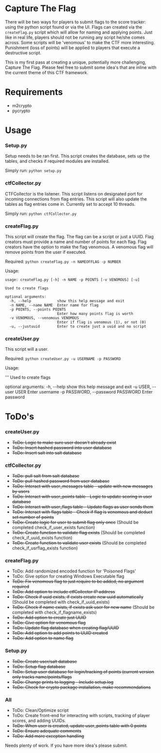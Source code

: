 Capture The Flag
===========

There will be two ways for players to submit flags to the score tracker: using the python script found or via the UI. 
Flags can created via the `createFlag.py` script which will allow for naming and applying points. Just like in real 
life, players should not be running any script he/she comes across. Some scripts will be 'venomous' to make the CTF 
more interesting. Punishment (loss of points) will be applied to players that execute a destructive script.

This is my first pass at creating a unique, potentially more challenging, Capture The Flag. Please feel free to submit
some idea's that are inline with the current theme of this CTF framework.
 
Requirements
=====

* m2crypto
* pycrypto

Usage
=====

### Setup.py
Setup needs to be ran first. This script creates the database, sets up the tables, and checks if required modules are installed.

Simply run:
```python setup.py```

### ctfCollector.py
CTFCollector is the listener. This script listens on designated port for incoming connections from flag entries. This
 script will also update the tables as flag entries come in. Currently set to accept 10 threads.

Simply run:
```python ctfCollector.py```

### createFlag.py
This script will create the flag. The flag can be a script or just a UUID. Flag creators must provide a name and number 
of points for each flag. Flag creators have the option to make the flag venomous. A venomous flag will remove points 
from the user if executed.

Required:
```python createFlag.py -n NAMEOFFLAG -p NUMBER```

Usage:
```
usage: createFlag.py [-h] -n NAME -p POINTS [-v VENOMOUS] [-u]

Used to create flags

optional arguments:
  -h, --help            show this help message and exit
  -n NAME, --name NAME  Enter name for flag
  -p POINTS, --points POINTS
                        Enter how many points flag is worth
  -v VENOMOUS, --venomous VENOMOUS
                        Enter if flag is venomous (1), or not (0)
  -u, --justuuid        Enter to create just a uuid and no script
```

### createUser.py
This script will a user.

Required:
```python createUser.py -u USERNAME -p PASSWORD```

Usage:

'''
Used to create flags

optional arguments:
  -h, --help            show this help message and exit
  -u USER, --user USER  Enter username
  -p PASSWORD, --password PASSWORD
                        Enter password

ToDo's
=====

### createUser.py
* ~~ToDo: Logic to make sure user doesn't already exist~~
* ~~ToDo: Insert hashed password into user database~~
* ~~ToDo: Insert salt into salt database~~

### ctfCollector.py
* ~~ToDo: pull salt from salt database~~
* ~~ToDo: pull hashed password from user database~~
* ~~ToDo: Interact with user_messages table - update with new messages by users~~
* ~~ToDo: Interact with user_points table - Logic to update scoring in user database~~
* ~~ToDo: Interact with user_flags table - Update flags as user sends them~~
* ~~ToDo: Interact with flags table - Check if flag is venomous and deduct set number of points~~
* ~~ToDo: Create logic for user to submit flag only once~~ (Should be completed check_if_user_exists function)
* ~~ToDo: Create function to validate flag exists~~ (Should be completed check_if_uuid_exists function)
* ~~ToDo: Create function to validate user exists~~ (Should be completed check_if_usrflag_exists function)

### createFlag.py
* ToDo: Add randomized encoded function for 'Poisoned Flags'
* ToDo: Give option for creating Windows Executable flag
* ~~ToDo: Fix venomous flag to just require to be added, no argument required~~
* ~~ToDo: Add option to include ctfCollector IP address~~
* ~~ToDo: Check if uuid exists, if exists create new uuid automatically~~ (Should be completed with check_if_uuid_exists)
* ~~ToDo: Check if name exists, if exists ask user for new name~~ (Should be completed with check_if_flagname_exists)
* ~~ToDo: Add option to create just UUID~~
* ~~ToDo: Give option for venomous flag~~
* ~~ToDo: Update flag database when creating flag/UUID~~
* ~~ToDo: Add option to add points to UUID created~~
* ~~ToDo: Add option to name flag~~

### Setup.py
* ~~ToDo: Create user/salt database~~
* ~~ToDo: Setup flag database~~
* ~~ToDo: Setup user database for login/tracking of points (current version only tracks name/points/flags~~
* ~~ToDo: Change prints to logging - Include setup.log~~
* ~~ToDo: Check for crypto package installation, make recommendations~~

### All
* ToDo: Clean/Optimize script
* ToDo: Create front-end for interacting with scripts, tracking of player scores, and adding UUIDs.
* ~~ToDo: When user is created, update user_points table with 0 points~~
* ~~ToDo: Ensure adequate comments~~
* ~~ToDo: Add more exception handling~~

Needs plenty of work. If you have more idea's please submit. 